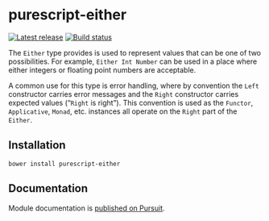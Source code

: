 # purescript-either

[![Latest release](http://img.shields.io/github/release/purescript/purescript-either.svg)](https://github.com/purescript/purescript-either/releases)
[![Build status](https://travis-ci.org/purescript/purescript-either.svg?branch=master)](https://travis-ci.org/purescript/purescript-either)

The `Either` type provides is used to represent values that can be one of two possibilities. For example, `Either Int Number` can be used in a place where either integers or floating point numbers are acceptable.

A common use for this type is error handling, where by convention the `Left` constructor carries error messages and the `Right` constructor carries expected values (“`Right` is right”). This convention is used as the `Functor`, `Applicative`, `Monad`, etc. instances all operate on the `Right` part of the `Either`.

## Installation

```
bower install purescript-either
```

## Documentation

Module documentation is [published on Pursuit](http://pursuit.purescript.org/packages/purescript-either).
